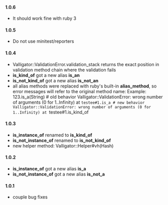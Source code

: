 #### 1.0.6
  - It should work fine with ruby 3

#### 1.0.5
  - Do not use minitest/reporters

#### 1.0.4
  - Valligator::ValidationError.validation_stack returns the exact position in validation method chain where the validation fails
  - **is_kind_of** got a new alias **is_an**
  - **is_not_kind_of** got a new alias **is_not_an**
  - all alias methods were replaced with ruby's built-in **alias_method**, so error messages will refer to the original  method name:
      Example:
        123.is_a(String)
        # old behavior
        Valligator::ValidationError: wrong number of arguments (0 for 1..Infinity) at `testee#1.is_a
        # new behavior
        Valligator::ValidationError: wrong number of arguments (0 for 1..Infinity) at `testee#1.is_kind_of

#### 1.0.3
  - **is_instance_of** renamed to **is_kind_of**
  - **is_not_instance_of** renamed to **is_not_kind_of**
  - new helper method: Valligator::Helper#vh(Hash)

#### 1.0.2
  - **is_instance_of** got a new alias **is_a**
  - **is_not_instance_of** got a new alias **is_not_a**

#### 1.0.1
  - couple bug fixes
